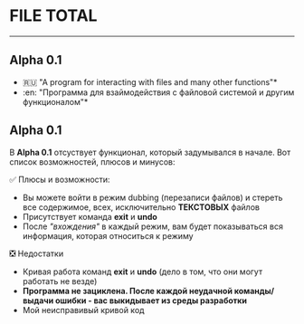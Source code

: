 # FILE TOTAL
____
## Alpha 0.1

* :ru: "A program for interacting with files and many other functions"*
* :en: "Программа для взаймодействия с файловой системой и другим функционалом"*

## Alpha 0.1

В **Alpha 0.1** отсуствует функционал, который задумывался в начале. Вот список возможностей, плюсов и минусов:

✅ Плюсы и возможности:

* Вы можете войти в режим dubbing (перезаписи файлов) и стереть все содержимое, всех, исключительно **ТЕКСТОВЫХ** файлов
* Присутствует команда **exit** и **undo**
* После *"вхождения"* в каждый режим, вам будет показываться вся информация, которая относиться к режиму

❎ Недостатки

* Кривая работа команд **exit** и **undo** (дело в том, что они могут работать не везде)
* __Программа не зациклена. После каждой неудачной команды/выдачи ошибки - вас выкидывает из среды разработки__
* Мой неисправивый кривой код

